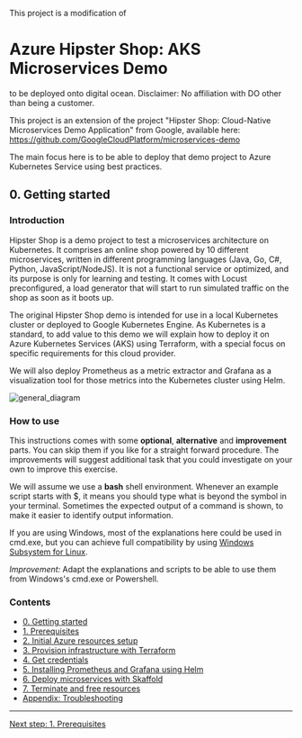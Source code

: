 
This project is a modification of 
# Azure Hipster Shop: AKS Microservices Demo
to be deployed onto digital ocean.
Disclaimer: No affiliation with DO other than being a customer.

This project is an extension of the project "Hipster Shop: Cloud-Native Microservices Demo Application" from Google, available here: https://github.com/GoogleCloudPlatform/microservices-demo

The main focus here is to be able to deploy that demo project to Azure Kubernetes Service using best practices.

## 0. Getting started

### Introduction

Hipster Shop is a demo project to test a microservices architecture on Kubernetes. It comprises an online shop powered by 10 different microservices, written in different programming languages (Java, Go, C#, Python, JavaScript/NodeJS). It is not a functional service or optimized, and its purpose is only for learning and testing. It comes with Locust preconfigured, a load generator that will start to run simulated traffic on the shop as soon as it boots up. 

The original Hipster Shop demo is intended for use in a local Kubernetes cluster or deployed to Google Kubernetes Engine. As Kubernetes is a standard, to add value to this demo we will explain how to deploy it on Azure Kubernetes Services (AKS) using Terraform, with a special focus on specific requirements for this cloud provider.

We will also deploy Prometheus as a metric extractor and Grafana as a visualization tool for those metrics into the Kubernetes cluster using Helm.

![general_diagram](./docs/img/general_diagram.png)

### How to use

This instructions comes with some __optional__, __alternative__ and __improvement__ parts. You can skip them if you like for a straight forward procedure. The improvements will suggest additional task that you could investigate on your own to improve this exercise.

We will assume we use a __bash__ shell environment. Whenever an example script starts with $, it means you should type what is beyond the symbol in your terminal. Sometimes the expected output of a command is shown, to make it easier to identify output information.

If you are using Windows, most of the explanations here could be used in cmd.exe, but you can achieve full compatibility by using [Windows Subsystem for Linux](https://docs.microsoft.com/en-us/windows/wsl/install-win10).

*Improvement:* Adapt the explanations and scripts to be able to use them from Windows's cmd.exe or Powershell.

### Contents

* [0. Getting started](./README.md)
* [1. Prerequisites](./docs/01_prerequisites.md)
* [2. Initial Azure resources setup](./docs/02_setup_az_sp.md)
* [3. Provision infrastructure with Terraform](./docs/03_infra_terraform.md)
* [4. Get credentials](./docs/04_get_credentials.md)
* [5. Installing Prometheus and Grafana using Helm](./docs/05_helm.md)
* [6. Deploy microservices with Skaffold](./docs/06_cluster_skaffold.md)
* [7. Terminate and free resources](./docs/98_free_resources.md)
* [Appendix: Troubleshooting](./docs/99_troubleshooting.md)

---
[Next step: 1. Prerequisites](./docs/01_prerequisites.md)  
